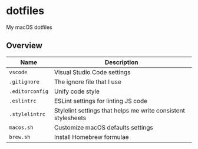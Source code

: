 # dotfiles

My macOS dotfiles

## Overview

| Name | Description |
| --- | --- |
| `vscode` | Visual Studio Code settings |
| `.gitignore` | The ignore file that I use |
| `.editorconfig` | Unify code style |
| `.eslintrc` | ESLint settings for linting JS code |
| `.stylelintrc` | Stylelint settings that helps me write consistent stylesheets |
| `macos.sh` | Customize macOS defaults settings |
| `brew.sh` | Install Homebrew formulae |
